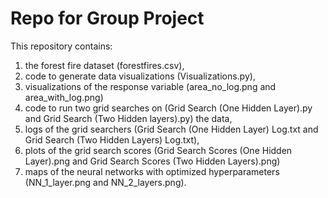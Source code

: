 # Repo for Group Project
This repository contains: 
1) the forest fire dataset (forestfires.csv), 
2) code to generate data visualizations (Visualizations.py),
3) visualizations of the response variable (area_no_log.png and area_with_log.png)
4) code to run two grid searches on (Grid Search (One Hidden Layer).py and Grid Search (Two Hidden layers).py) the data,
5) logs of the grid searchers (Grid Search (One Hidden Layer) Log.txt and Grid Search (Two Hidden Layers) Log.txt),
6) plots of the grid search scores (Grid Search Scores (One Hidden Layer).png and Grid Search Scores (Two Hidden Layers).png)
7) maps of the neural networks with optimized hyperparameters (NN_1_layer.png and NN_2_layers.png).
